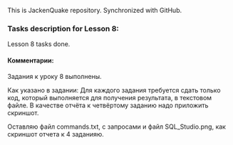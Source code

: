 This is JackenQuake repository.
Synchronized with GitHub.

### Tasks description for Lesson 8:

Lesson 8 tasks done.

#### Комментарии:

Задания к уроку 8 выполнены.

Как указано в задании: Для каждого задания требуется сдать только код, который выполняется для получения результата, в текстовом файле. В качестве отчёта к четвёртому заданию надо приложить скриншот.

Оставляю файл commands.txt, с запросами и файл SQL_Studio.png, как скриншот отчета к 4 заданияю.